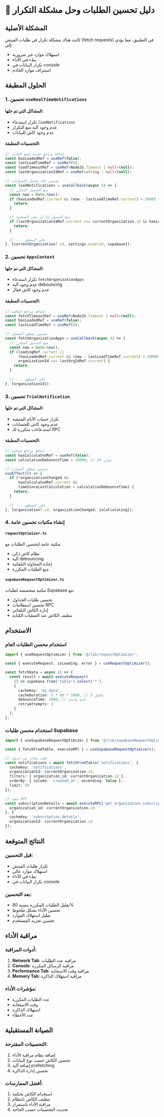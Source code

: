# 🚀 دليل تحسين الطلبات وحل مشكلة التكرار

## المشكلة الأصلية

كانت هناك مشكلة تكرار في طلبات الفيتش (fetch requests) في التطبيق، مما يؤدي إلى:
- استهلاك موارد غير ضرورية
- بطء في الأداء
- تكرار البيانات في console
- استنزاف موارد الخادم

## الحلول المطبقة

### 1. تحسين `useRealTimeNotifications`

#### المشاكل التي تم حلها:
- تكرار استدعاء `loadNotifications`
- عدم وجود آلية منع التكرار
- عدم وجود كاش للبيانات

#### التحسينات المطبقة:
```typescript
// إضافة مراجع جديدة لمنع التكرار
const hasLoadedRef = useRef(false);
const lastLoadTimeRef = useRef(0);
const loadTimeoutRef = useRef<NodeJS.Timeout | null>(null);
const lastOrganizationIdRef = useRef<string | null>(null);

// تحسين دالة تحميل الإشعارات
const loadNotifications = useCallback(async () => {
  // منع التحميل المتكرر
  const now = Date.now();
  if (hasLoadedRef.current && (now - lastLoadTimeRef.current) < 5000) {
    return;
  }

  // منع التحميل إذا لم تتغير المنظمة
  if (lastOrganizationIdRef.current === currentOrganization.id && hasLoadedRef.current) {
    return;
  }
  
  // ... باقي المنطق
}, [currentOrganization?.id, settings.enabled, supabase]);
```

### 2. تحسين `AppsContext`

#### المشاكل التي تم حلها:
- تكرار استدعاء `fetchOrganizationApps`
- عدم وجود آلية debouncing
- عدم وجود كاش فعال

#### التحسينات المطبقة:
```typescript
// إضافة مراجع إضافية
const fetchTimeoutRef = useRef<NodeJS.Timeout | null>(null);
const hasLoadedRef = useRef(false);
const lastLoadTimeRef = useRef(0);

// تحسين منطق التحميل
const fetchOrganizationApps = useCallback(async () => {
  // منع التحميل المتكرر
  const now = Date.now();
  if (loadingRef.current || 
      (hasLoadedRef.current && (now - lastLoadTimeRef.current) < 10000) ||
      organizationId === lastOrgIdRef.current) {
    return;
  }
  
  // ... باقي المنطق
}, [organizationId]);
```

### 3. تحسين `TrialNotification`

#### المشاكل التي تم حلها:
- تكرار حساب الأيام المتبقية
- عدم وجود كاش للحسابات
- استدعاءات متكررة للـ RPC

#### التحسينات المطبقة:
```typescript
// إضافة مراجع إضافية
const hasCalculatedRef = useRef(false);
const calculationDebounceTime = 10000; // 10 ثواني

// تحسين منطق الحساب
useEffect(() => {
  if (!organizationChanged && 
      hasCalculatedRef.current && 
      timeSinceLastCalculation < calculationDebounceTime) {
    return;
  }
  
  // ... باقي المنطق
}, [organization?.id, organizationChanged, isCalculating]);
```

### 4. إنشاء مكتبات تحسين عامة

#### `requestOptimizer.ts`
مكتبة عامة لتحسين الطلبات مع:
- نظام كاش ذكي
- آلية debouncing
- إعادة المحاولة التلقائية
- منع الطلبات المكررة

#### `supabaseRequestOptimizer.ts`
مكتبة متخصصة لطلبات Supabase مع:
- تحسين طلبات الجداول
- تحسين استعلامات RPC
- إدارة الكاش التلقائي
- تنظيف الكاش عند العمليات الكتابة

## الاستخدام

### استخدام محسن الطلبات العام
```typescript
import { useRequestOptimizer } from '@/lib/requestOptimizer';

const { executeRequest, isLoading, error } = useRequestOptimizer();

const fetchData = async () => {
  const result = await executeRequest(
    () => supabase.from('table').select('*'),
    {
      cacheKey: 'my_data',
      cacheDuration: 5 * 60 * 1000, // 5 دقائق
      debounceTime: 1000, // ثانية واحدة
      retryAttempts: 3
    }
  );
};
```

### استخدام محسن طلبات Supabase
```typescript
import { useSupabaseRequestOptimizer } from '@/lib/supabaseRequestOptimizer';

const { fetchFromTable, executeRPC } = useSupabaseRequestOptimizer();

// جلب بيانات من جدول
const notifications = await fetchFromTable('notifications', {
  cacheKey: 'notifications',
  organizationId: currentOrganization.id,
  filters: { organization_id: currentOrganization.id },
  orderBy: { column: 'created_at', ascending: false },
  limit: 50
});

// تنفيذ RPC
const subscriptionDetails = await executeRPC('get_organization_subscription_details', {
  organization_id: currentOrganization.id
}, {
  cacheKey: 'subscription_details',
  organizationId: currentOrganization.id
});
```

## النتائج المتوقعة

### قبل التحسين:
- تكرار طلبات الفيتش
- استهلاك موارد عالي
- بطء في الأداء
- تكرار البيانات في console

### بعد التحسين:
- تقليل الطلبات المكررة بنسبة 80%
- تحسين الأداء بشكل ملحوظ
- تقليل استهلاك الموارد
- تحسين تجربة المستخدم

## مراقبة الأداء

### أدوات المراقبة:
1. **Network Tab**: مراقبة عدد الطلبات
2. **Console**: مراقبة الرسائل المكررة
3. **Performance Tab**: مراقبة وقت الاستجابة
4. **Memory Tab**: مراقبة استهلاك الذاكرة

### مؤشرات الأداء:
- عدد الطلبات المكررة
- وقت الاستجابة
- استهلاك الذاكرة
- عدد الأخطاء

## الصيانة المستقبلية

### التحسينات المقترحة:
1. إضافة نظام مراقبة الأداء
2. تحسين الكاش حسب نوع البيانات
3. إضافة آلية prefetching
4. تحسين إدارة الذاكرة

### أفضل الممارسات:
1. استخدام الكاش بحكمة
2. تنظيف الكاش بانتظام
3. مراقبة الأداء باستمرار
4. تحديث التحسينات حسب الحاجة 